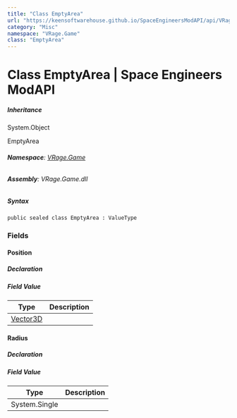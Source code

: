 ```yaml
---
title: "Class EmptyArea"
url: "https://keensoftwarehouse.github.io/SpaceEngineersModAPI/api/VRage.Game.EmptyArea.html"
category: "Misc"
namespace: "VRage.Game"
class: "EmptyArea"
---
```


# Class EmptyArea | Space Engineers ModAPI

##### Inheritance

System.Object

EmptyArea

###### **Namespace**: [VRage.Game](https://keensoftwarehouse.github.io/SpaceEngineersModAPI/api/VRage.Game.html)

###### **Assembly**: VRage.Game.dll

##### Syntax

```
public sealed class EmptyArea : ValueType
```

### Fields

#### Position

##### Declaration

##### Field Value

| Type | Description |
| --- | --- |
| [Vector3D](https://keensoftwarehouse.github.io/SpaceEngineersModAPI/api/VRageMath.Vector3D.html) |     |

#### Radius

##### Declaration

##### Field Value

| Type | Description |
| --- | --- |
| System.Single |     |